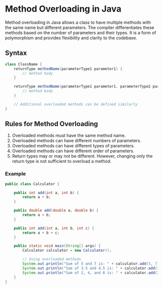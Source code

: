 # Method Overloading in Java

Method overloading in Java allows a class to have multiple methods with the same name but different parameters. The compiler differentiates these methods based on the number of parameters and their types. It is a form of polymorphism and provides flexibility and clarity to the codebase.

## Syntax

```java
class ClassName {
    returnType methodName(parameterType1 parameter1) {
        // method body
    }

    returnType methodName(parameterType1 parameter1, parameterType2 parameter2) {
        // method body
    }

    // Additional overloaded methods can be defined similarly
}
```

## Rules for Method Overloading

1. Overloaded methods must have the same method name.
2. Overloaded methods can have different numbers of parameters.
3. Overloaded methods can have different types of parameters.
4. Overloaded methods can have different order of parameters.
5. Return types may or may not be different. However, changing only the return type is not sufficient to overload a method.

### Example

```java
public class Calculator {

    public int add(int a, int b) {
        return a + b;
    }

    public double add(double a, double b) {
        return a + b;
    }

    public int add(int a, int b, int c) {
        return a + b + c;
    }

    public static void main(String[] args) {
        Calculator calculator = new Calculator();

        // Using overloaded methods
        System.out.println("Sum of 5 and 7 is: " + calculator.add(5, 7));
        System.out.println("Sum of 3.5 and 4.5 is: " + calculator.add(3.5, 4.5));
        System.out.println("Sum of 2, 4, and 6 is: " + calculator.add(2, 4, 6));
    }
}
```
